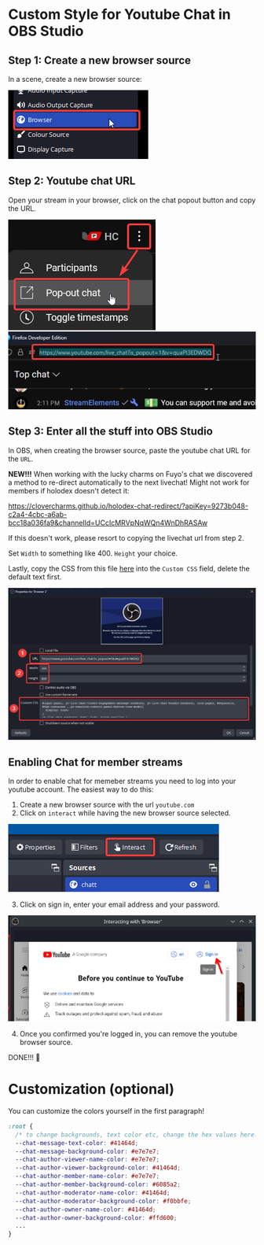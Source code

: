 # Custom Style for Youtube Chat in OBS Studio

## Step 1: Create a new browser source 

In a scene, create a new browser source:

![](readme-imgs/obs1.png)

## Step 2: Youtube chat URL

Open your stream in your browser, click on the chat popout button and copy the URL.

![](readme-imgs/yt1.png)
![](readme-imgs/yt2.png)

## Step 3: Enter all the stuff into OBS Studio

In OBS, when creating the browser source, paste the youtube chat URL for the `URL`.

**NEW!!!** When working with the lucky charms on Fuyo's chat we discovered a method to re-direct automatically to the next livechat! Might not work for members if holodex doesn't detect it:

https://clovercharms.github.io/holodex-chat-redirect/?apiKey=9273b048-c2a4-4cbc-a6ab-bcc18a036fa9&channelId=UCcIcMRVpNqWQn4WnDhRASAw 

If this doesn't work, please resort to copying the livechat url from step 2.

Set `Width` to something like 400. `Height` your choice.

Lastly, copy the CSS from this file [here](yuko-chat.css) into the `Custom CSS` field, delete the default text first.

![](readme-imgs/obs2.png)

## Enabling Chat for member streams

In order to enable chat for memeber streams you need to log into your youtube account. The easiest way to do this:

1. Create a new browser source with the url `youtube.com`
2. Click on `interact` while having the new browser source selected.

![](readme-imgs/obs3.png)

3. Click on sign in, enter your email address and your password.

![](readme-imgs/member1.png)

4. Once you confirmed you're logged in, you can remove the youtube browser source. 


DONE!!! 🎉


# Customization (optional)

You can customize the colors yourself in the first paragraph!

```css
:root {
  /* to change backgrounds, text color etc, change the hex values here! */
  --chat-message-text-color: #41464d;
  --chat-message-background-color: #e7e7e7;
  --chat-author-viewer-name-color: #e7e7e7;
  --chat-author-viewer-background-color: #41464d;
  --chat-author-member-name-color: #e7e7e7;
  --chat-author-member-background-color: #6085a2;
  --chat-author-moderator-name-color: #41464d;
  --chat-author-moderator-background-color: #f0bbfe;
  --chat-author-owner-name-color: #41464d;
  --chat-author-owner-background-color: #ffd600;
  ...
}
```
